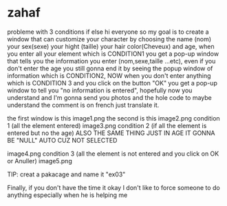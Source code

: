 # zahaf
probleme with 3 conditions if else
hi everyone so my goal is to create a window that can customize your character by choosing the name (nom)  your sex(sexe) your hight (taille) your hair color(Cheveux) and age,
when you enter all your element which is CONDITION1 you get a pop-up window that tells you the information you enter (nom,sexe,taille ...etc), even if you don't enter the age you still gonna end it by seeing the popup window of information which is CONDITION2, NOW when you don't enter anything which is CONDITION 3 and you click on the button "OK" you get a pop-up window to tell you "no information is entered", hopefully now you understand and I'm gonna send you photos and the hole code to maybe understand the comment is on french just translate it.

the first window is this
image1.png
the second is this
image2.png
condition 1 (all the element entered)
image3.png
condition 2 (if all the element is entered but no the age) ALSO THE SAME THING JUST IN AGE IT GONNA BE "NULL" AUTO CUZ NOT SELECTED
 
image4.png
condition 3 (all the element is not entered and you click on OK or Anuller)
image5.png


TIP: creat a pakacage and name it "ex03"


Finally, if you don't have the time it okay I don't like to force someone to do anything especially when he is helping me
